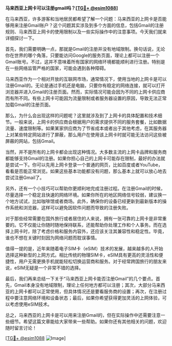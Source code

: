 **马来西亚上网卡可以注册gmail吗？[[TG💪+ @esim1088](https://t.me/s/esim1088)]**

在马来西亚，许多游客和当地居民都希望了解一个问题：马来西亚的上网卡是否能够用来注册Gmail账户？这个问题其实涉及到多个方面的信息，包括Gmail的注册规则、马来西亚上网卡的使用限制以及一些实际操作中的注意事项。今天我们就来详细探讨一下。

首先，我们需要明确一点，那就是Gmail的注册并没有地域限制。换句话说，无论你在世界的哪个角落，只要能访问Google的服务页面，理论上都可以注册一个Gmail账号。不过，这并不意味着所有国家的网络环境都能顺利进行注册。特别是在一些网络监管严格的国家，可能会遇到各种障碍。

马来西亚作为一个相对开放的互联网市场，通常情况下，使用当地的上网卡是可以注册Gmail的。无论是通过手机还是电脑，只要你有稳定的网络连接，就可以打开浏览器并进入Gmail的注册页面。然而，实际情况可能会因为不同的上网卡供应商而有所不同。有些上网卡可能因为流量限制或者服务器设置的原因，导致无法正常加载Gmail的注册页面。

那么，为什么会出现这样的问题呢？这里就涉及到了上网卡的具体配置和技术细节。一般来说，上网卡的供应商会根据用户的需求提供不同的服务套餐，比如数据流量、速度限制等。如果某家供应商为了节省成本或者出于其他考虑，在其服务器上对某些特定网站进行了屏蔽，那么用户在使用该上网卡时就可能无法访问这些被屏蔽的网站，包括Gmail。

当然，并不是所有的上网卡都会出现这种情况。大多数主流的上网卡品牌和服务商都能够支持Gmail的注册。如果你担心自己的上网卡可能存在限制，最好的办法就是尝试一下。你可以先用上网卡登录一个普通的网页，比如百度或者YouTube，看看是否能正常浏览。如果这些基本功能都没有问题，那么基本上就可以放心地去尝试注册Gmail了。

另外，还有一个小技巧可以帮助你更顺利地完成注册过程。在注册Gmail的时候，尽量选择一个稳定且快速的网络环境。如果你所在的地区网络信号较弱，建议换一个地方试试，比如咖啡馆或者商场。此外，确保你的设备已经更新到最新版本的操作系统和浏览器，这样可以避免因软件问题而导致的注册失败。

对于那些经常需要在国外旅行或者居住的人来说，拥有一张可靠的上网卡是非常重要的。它不仅能让你随时随地保持联系，还能帮助你处理工作和个人事务。而在选择上网卡时，除了考虑价格和服务内容外，还应该关注其兼容性和稳定性。毕竟，谁也不想在关键时刻因为网络问题而耽误事情。

值得一提的是，近年来随着电子SIM卡（eSIM）技术的发展，越来越多的人开始选择这种新型的上网方式。相比传统的物理SIM卡，eSIM具有更高的灵活性和便捷性，用户无需更换手机就能轻松切换运营商和服务。对于经常跨国旅行的朋友来说，eSIM无疑是一个非常不错的选择。

最后，我们再来总结一下关于“马来西亚上网卡能否注册Gmail”的几个要点。首先，Gmail本身没有地域限制，理论上任何地方都可以注册；其次，大部分马来西亚的上网卡都可以正常使用，但具体情况还是要看服务商的设置；再次，在注册过程中要注意网络环境和设备状态；最后，如果你希望获得更加灵活的上网体验，可以考虑使用eSIM技术。

总之，马来西亚的上网卡是可以用来注册Gmail的，但在实际操作中还需要注意一些细节。希望这篇文章能给大家带来一些帮助。如果你还有其他相关的问题，欢迎随时留言讨论！

[[TG💪+ @esim1088](https://t.me/s/esim1088) ![Image](https://i.postimg.cc/4NQfJmqS/Snipaste-2025-05-13-00-14-12.png)]